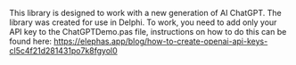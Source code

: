 This library is designed to work with a new generation of AI ChatGPT. The library was created for use in Delphi. To work, you need to add only your API key to the ChatGPTDemo.pas file, instructions on how to do this can be found here: https://elephas.app/blog/how-to-create-openai-api-keys-cl5c4f21d281431po7k8fgyol0
